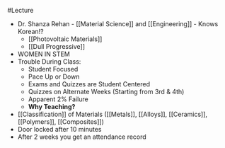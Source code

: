 #Lecture
- Dr. Shanza Rehan - [[Material Science]] and [[Engineering]] - Knows Korean!?
	- [[Photovoltaic Materials]]
	- [[Dull Progressive]]
- WOMEN IN STEM
- Trouble During Class:
	- Student Focused
	- Pace Up or Down
	- Exams and Quizzes are Student Centered
	- Quizzes on Alternate Weeks (Starting from 3rd & 4th)
	- Apparent 2% Failure 
	- **Why Teaching?**
- [[Classification]] of Materials ([[Metals]], [[Alloys]], [[Ceramics]], [[Polymers]], [[Composites]])
- Door locked after 10 minutes
- After 2 weeks you get an attendance record